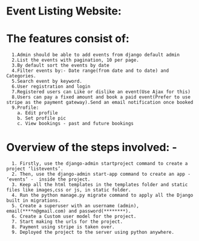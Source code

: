 # Event Listing Website: 


# The features consist of: 
      1.Admin should be able to add events from django default admin
      2.List the events with pagination, 10 per page.
      3.By default sort the events by date
      4.Filter events by:- Date range(from date and to date) and Categories.
      5.Search event by keyword.
      6.User registration and login
      7.Registered users can Like or dislike an event(Use Ajax for this)
      8.Users can pay a fixed amount and book a paid event(Prefer to use stripe as the payment gateway).Send an email notification once booked
      9.Profile:
        a. Edit profile
        b. Set profile pic
        c. View bookings - past and future bookings


# Overview of the steps involved: -
      1. Firstly, use the django-admin startproject command to create a project ‘listevents’.
      2. Then, use the django-admin start-app command to create an app - ‘events’ -  inside the project.
      3. Keep all the html templates in the templates folder and static files like images,css or js, in static folder.
      4. Run the python manage.py migrate command to apply all the Django built in migrations.
      5. Create a superuser with an username (admin), email(****n@gmail.com) and password(********).
      6. Create a Custom user model for the project.
      7. Start making the urls for the project.
      8. Payment using stripe is taken over.
      9. Deployed the project to the server using python anywhere.
     
    
